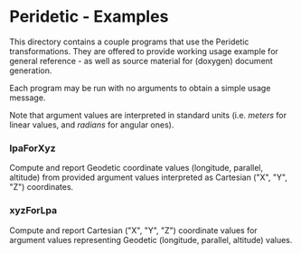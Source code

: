 
# Peridetic - Examples

This directory contains a couple programs that use the Peridetic
transformations. They are offered to provide working usage example for
general reference - as well as source material for (doxygen) document
generation.

Each program may be run with no arguments to obtain a simple usage
message.

Note that argument values are interpreted in standard units (i.e. *meters*
for linear values, and *radians* for angular ones).

### lpaForXyz

Compute and report Geodetic coordinate values (longitude, parallel,
altitude) from provided argument values interpreted as Cartesian ("X",
"Y", "Z") coordinates.

### xyzForLpa

Compute and report Cartesian ("X", "Y", "Z") coordinate values for
argument values representing Geodetic (longitude, parallel, altitude)
values.

